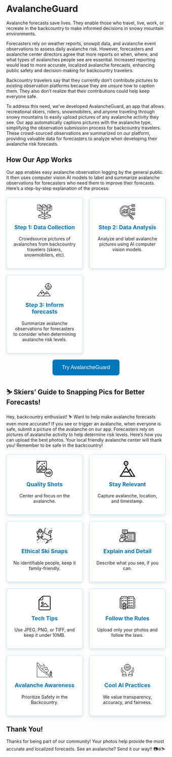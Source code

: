 # AvalancheGuard

Avalanche forecasts save lives. They enable those who travel, live, work, or recreate in the backcountry to make informed decisions in snowy mountain environments.

Forecasters rely on weather reports, snowpit data, and avalanche event observations to assess daily avalanche risk. However, forecasters and avalanche center directors agree that more reports on when, where, and what types of avalanches people see are essential. Increased reporting would lead to more accurate, localized avalanche forecasts, enhancing public safety and decision-making for backcountry travelers.

Backcountry travelers say that they currently don’t contribute pictures to existing observation platforms because they are unsure how to caption them. They also don’t realize that their contributions could help keep everyone safe. 

To address this need, we’ve developed AvalancheGuard, an app that allows recreational skiers, riders, snowmobilers, and anyone traveling through snowy mountains to easily upload pictures of any avalanche activity they see. Our app automatically captions pictures with the avalanche type, simplifying the observation submission process for backcountry travelers. These crowd-sourced observations are summarized on our platform, providing valuable data for forecasters to analyze when developing their avalanche risk forecasts.


## How Our App Works

Our app enables easy avalanche observation logging by the general public. It then uses computer vision AI models to label and summarize avalanche observations for forecasters who need them to improve their forecasts. Here’s a step-by-step explanation of the process:

<div class="grid-container">
    <div class="grid-item">
        <img src="https://raw.githubusercontent.com/AnaZapataG/avalanche-guard/master/assets/img/data_15952761.png" class="icon" alt="Collect Data Icon">
        <h3>Step 1: Data Collection</h3>
        <p>Crowdsource pictures of avalanches from backcountry travelers (skiers, snowmobilers, etc).</p>
    </div>
    <div class="grid-item">
        <img src="https://raw.githubusercontent.com/AnaZapataG/avalanche-guard/master/assets/img/data-classification_14400033.png" class="icon" alt="Analyze Data Icon">
        <h3>Step 2: Data Analysis</h3>
        <p>Analyze and label avalanche pictures using AI computer vision models.</p>
    </div>
    <div class="grid-item">
        <img src="https://raw.githubusercontent.com/AnaZapataG/avalanche-guard/master/assets/img/ridge_15887164.png" class="icon" alt="Predict Icon">
        <h3>Step 3: Inform forecasts</h3>
        <p>Summarize avalanche observations for forecasters to consider when determining avalanche risk levels.</p>
    </div>
</div>

<a href="https://app.avalancheguard.org" class="try-button-link">
    <button class="try-button">Try AvalancheGuard</button>
</a>

<style>
    .grid-container {
        display: grid;
        grid-template-columns: repeat(auto-fill, minmax(200px, 1fr));
        gap: 20px;
        margin-top: 20px;
    }
    .grid-item {
        background-color: #ffffff;
        border: 1px solid #b3e5fc;
        padding: 20px;
        border-radius: 8px;
        text-align: center;
        box-shadow: 0 4px 8px rgba(0, 0, 0, 0.1);
    }
    .icon {
        width: 50px;
        height: 50px;
        margin-bottom: 10px;
    }
    h3 {
        margin-top: 0;
        font-size: 1.25em;
        color: #0277bd;
    }
    p {
        font-size: 1em;
    }
    .try-button-link {
        text-align: center;
        margin-top: 20px;
        display: block;
    }
    .try-button {
        background-color: #0277bd;
        color: #ffffff;
        border: none;
        border-radius: 8px;
        padding: 15px 30px;
        font-size: 1.2em;
        cursor: pointer;
        transition: background-color 0.3s ease;
    }
    .try-button:hover {
        background-color: #005f8f;
    }
</style>

## ⛷️ Skiers’ Guide to Snapping Pics for Better Forecasts!

Hey, backcountry enthusiast! ⛷️ Want to help make avalanche forecasts even more accurate? If you see or trigger an avalanche, when everyone is safe, submit a picture of the avalanche on our app. Forecasters rely on pictures of avalanche activity to help determine risk levels. Here’s how you can upload the best photos. Your local friendly avalanche center will thank you! Remember to be safe in the backcountry!

<div class="grid-container">
    <div class="grid-item">
        <img src="https://raw.githubusercontent.com/AnaZapataG/avalanche-guard/master/assets/img/image_3390534.png" class="icon" alt="Clear Shots Icon">
        <h3>Quality Shots</h3>
        <p>Center and focus on the avalanche.</p>
    </div>
    <div class="grid-item">
        <img src="https://raw.githubusercontent.com/AnaZapataG/avalanche-guard/master/assets/img/goal_1763537.png" class="icon" alt="Snow Conditions Icon">
        <h3>Stay Relevant</h3>
        <p>Capture avalanche, location, and timestamp.</p>
    </div>
    <div class="grid-item">
        <img src="https://raw.githubusercontent.com/AnaZapataG/avalanche-guard/master/assets/img/trekker_3157959.png" class="icon" alt="Respect Privacy Icon">
        <h3>Ethical Ski Snaps</h3>
        <p>No identifiable people, keep it family-friendly.</p>
    </div>
    <div class="grid-item">
        <img src="https://raw.githubusercontent.com/AnaZapataG/avalanche-guard/master/assets/img/explain_10748552.png" class="icon" alt="Add Notes Icon">
        <h3>Explain and Detail</h3>
        <p>Describe what you see, if you can.</p>
    </div>
    <div class="grid-item">
        <img src="https://raw.githubusercontent.com/AnaZapataG/avalanche-guard/master/assets/img/picture_14052676.png" class="icon" alt="Formats Icon">
        <h3>Tech Tips</h3>
        <p>Use JPEG, PNG, or TIFF, and keep it under 10MB.</p>
    </div>
    <div class="grid-item">
        <img src="https://raw.githubusercontent.com/AnaZapataG/avalanche-guard/master/assets/img/rules_13435246.png" class="icon" alt="Your Pics, Your Rights Icon">
        <h3>Follow the Rules</h3>
        <p>Upload only your photos and follow the laws.</p>
    </div>
    <div class="grid-item">
        <img src="https://raw.githubusercontent.com/AnaZapataG/avalanche-guard/master/assets/img/avalanche_16834789.png" class="icon" alt="Glide Avalanches Icon">
        <h3>Avalanche Awareness</h3>
        <p>Prioritize Safety in the Backcountry.</p>
    </div>
    <div class="grid-item">
        <img src="https://raw.githubusercontent.com/AnaZapataG/avalanche-guard/master/assets/img/cpu_16430794.png" class="icon" alt="Transparency Icon">
        <h3>Cool AI Practices</h3>
        <p>We value transparency, accuracy, and fairness.</p>
    </div>
</div>

## Thank You!

Thanks for being part of our community! Your photos help provide the most accurate and localized forecasts. See an avalanche? Send it our way!! 📷❄️⛷️

<style>
    .grid-container {
        display: grid;
        grid-template-columns: repeat(auto-fill, minmax(200px, 1fr));
        gap: 20px;
        margin-top: 20px;
    }
    .grid-item {
        background-color: #ffffff;
        border: 1px solid #b3e5fc;
        padding: 20px;
        border-radius: 8px;
        text-align: center;
        box-shadow: 0 4px 8px rgba(0, 0, 0, 0.1);
    }
    .icon {
        width: 50px;
        height: 50px;
        margin-bottom: 10px;
    }
    h3 {
        margin-top: 0;
        font-size: 1.25em;
        color: #0277bd;
    }
    p {
        font-size: 1em;
    }
</style>